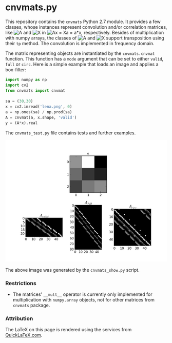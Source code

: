 # cnvmats.py

This repository contains the `cnvmats` Python 2.7 module. It provides a few classes, whose instances represent convolution and/or correlation matrices, like ![A](http://quicklatex.com/cache3/ql_56db631243bb90a9551347ff54d9916b_l3.png) and ![X](http://quicklatex.com/cache3/ql_70c8395e6ecd291a1e7887bd5eef6e31_l3.png) in ![Ax = Xa = a*x](http://quicklatex.com/cache3/ql_5a5bb1356fc622887312a4e7c4e8bfae_l3.png), respectively. Besides of multiplication with numpy arrays, the classes of ![A](http://quicklatex.com/cache3/ql_56db631243bb90a9551347ff54d9916b_l3.png) and ![X](http://quicklatex.com/cache3/ql_70c8395e6ecd291a1e7887bd5eef6e31_l3.png) support transposition using their `tp` method. The convolution is implemented in frequency domain.

The matrix representing objects are instantiated by the `cnvmats.cnvmat` function. This function has a `mode` argument that can be set to either `valid`, `full` or `circ`. Here is a simple example that loads an image and applies a box-filter:

```python
import numpy as np
import cv2
from cnvmats import cnvmat

sa = (30,30)
x = cv2.imread('lena.png', 0)
a = np.ones(sa) / np.prod(sa)
A = cnvmat(a, x.shape, 'valid')
y = (A*x).real
```

The `cnvmats_test.py` file contains tests and further examples.

![modes](https://github.com/kostrykin/CnvMatPy/blob/master/cnvmats_show.png?raw=true "modes")

The above image was generated by the `cnvmats_show.py` script.

### Restrictions

- The matrices' `__mult__` operator is currently only implemented for multiplication with `numpy.array` objects, not for other matrices from `cnvmats` package.

### Attribution

The LaTeX on this page is rendered using the services from [QuickLaTeX.com](http://quicklatex.com).
